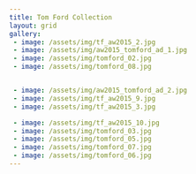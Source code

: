 ```yaml
---
title: Tom Ford Collection
layout: grid
gallery:
 - image: /assets/img/tf_aw2015_2.jpg
 - image: /assets/img/aw2015_tomford_ad_1.jpg
 - image: /assets/img/tomford_02.jpg
 - image: /assets/img/tomford_08.jpg


 - image: /assets/img/aw2015_tomford_ad_2.jpg
 - image: /assets/img/tf_aw2015_9.jpg
 - image: /assets/img/tf_aw2015_3.jpg

 - image: /assets/img/tf_aw2015_10.jpg
 - image: /assets/img/tomford_03.jpg
 - image: /assets/img/tomford_05.jpg
 - image: /assets/img/tomford_07.jpg
 - image: /assets/img/tomford_06.jpg
---
```

